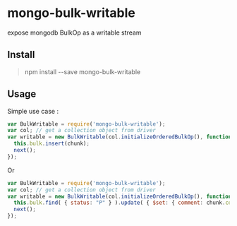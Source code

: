 # mongo-bulk-writable
expose mongodb BulkOp as a writable stream

## Install 

> npm install --save mongo-bulk-writable

## Usage 

Simple use case :

```js
var BulkWritable = require('mongo-bulk-writable');
var col; // get a collection object from driver
var writable = new BulkWritable(col.initializeOrderedBulkOp(), function write(chunk, next) {
  this.bulk.insert(chunk);
  next();
});

```
Or

```js
var BulkWritable = require('mongo-bulk-writable');
var col; // get a collection object from driver
var writable = new BulkWritable(col.initializeOrderedBulkOp(), function write(chunk, next) {
  this.bulk.find( { status: "P" } ).update( { $set: { comment: chunk.comment} } );
  next();
});

```

